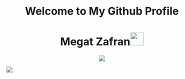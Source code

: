 <h1 align="Center">
    <br>
    Welcome to My Github Profile 
  <br>
</h1>


<h1 align="center"><b>Megat Zafran</b><img src="https://media.giphy.com/media/hvRJCLFzcasrR4ia7z/giphy.gif" width="35"></h1>

<p align="center">
  <a href="https://github.com/DenverCoder1/readme-typing-svg"><img src="https://readme-typing-svg.herokuapp.com?font=Time+New+Roman&color=cyan&size=25&center=true&vCenter=true&width=600&height=100&lines=Cybersecurity+Student..<3"></a>
</p>

<picture> <img align="center" src="https://media.giphy.com/media/10zHDq77BLwcy4/giphy.gif"></picture>

